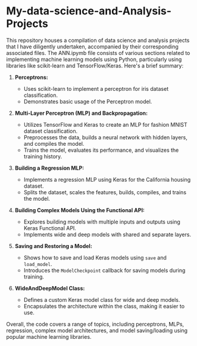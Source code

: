 # My-data-science-and-Analysis-Projects
This repository houses a compilation of data science and analysis projects that I have diligently undertaken, accompanied by their corresponding associated files.
The ANN.ipymb file  consists of various sections related to implementing machine learning models using Python, particularly using libraries like scikit-learn and TensorFlow/Keras. Here's a brief summary:

1. **Perceptrons:**
   - Uses scikit-learn to implement a perceptron for iris dataset classification.
   - Demonstrates basic usage of the Perceptron model.

2. **Multi-Layer Perceptron (MLP) and Backpropagation:**
   - Utilizes TensorFlow and Keras to create an MLP for fashion MNIST dataset classification.
   - Preprocesses the data, builds a neural network with hidden layers, and compiles the model.
   - Trains the model, evaluates its performance, and visualizes the training history.

3. **Building a Regression MLP:**
   - Implements a regression MLP using Keras for the California housing dataset.
   - Splits the dataset, scales the features, builds, compiles, and trains the model.

4. **Building Complex Models Using the Functional API:**
   - Explores building models with multiple inputs and outputs using Keras Functional API.
   - Implements wide and deep models with shared and separate layers.

5. **Saving and Restoring a Model:**
   - Shows how to save and load Keras models using `save` and `load_model`.
   - Introduces the `ModelCheckpoint` callback for saving models during training.

6. **WideAndDeepModel Class:**
   - Defines a custom Keras model class for wide and deep models.
   - Encapsulates the architecture within the class, making it easier to use.

Overall, the code covers a range of topics, including perceptrons, MLPs, regression, complex model architectures, and model saving/loading using popular machine learning libraries.
